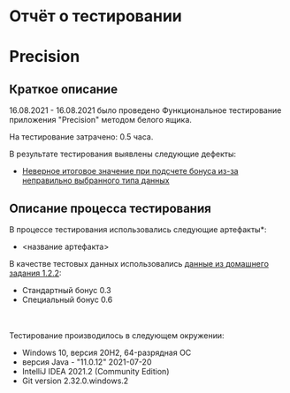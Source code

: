 # Отчёт о тестировании 
# Precision

## Краткое описание

16.08.2021 - 16.08.2021 было проведено Функциональное тестирование приложения "Precision" методом белого ящика.

На тестирование затрачено: 0.5 часа.

В результате тестирования выявлены следующие дефекты:
* [Неверное итоговое значение при подсчете бонуса из-за неправильно выбранного типа данных](https://github.com/ValentinFS/java-1.2.2/issues/1)

## Описание процесса тестирования

В процессе тестирования использовались следующие артефакты*:
* <название артефакта>


В качестве тестовых данных использовались [данные из домашнего задания 1.2.2](https://github.com/netology-code/javaqa-homeworks/tree/master/programming):

* Стандартный бонус 0.3
* Специальный бонус 0.6 

\
\
Тестирование производилось в следующем окружении:
* Windows 10, версия 20H2, 64-разрядная ОС
* версия Java - "11.0.12" 2021-07-20 
* IntelliJ IDEA 2021.2 (Community Edition)
* Git version 2.32.0.windows.2